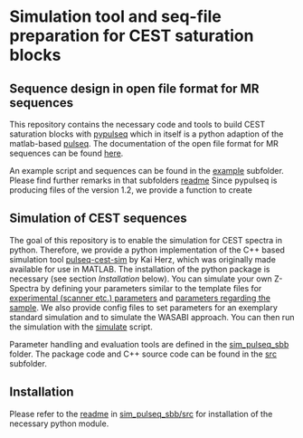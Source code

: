 # Simulation tool and seq-file preparation for CEST saturation blocks

## Sequence design in open file format for MR sequences
This repository contains the necessary code and tools to build CEST saturation blocks with [pypulseq](https://github.com/imr-framework/pypulseq)
which in itself is a python adaption of the matlab-based [pulseq](https://github.com/pulseq/pulseq). The documentation
of the open file format for MR sequences can be found [here](https://pulseq.github.io/specification.pdf).

An example script and sequences can be found in the [example](example) subfolder. Please find further remarks in that subfolders [readme](./example/readme.md)
Since pypulseq is producing files of the version 1.2, we provide a function to create 

## Simulation of CEST sequences
The goal of this repository is to enable the simulation for CEST spectra in python. Therefore, we provide a python implementation of the C++ based simulation tool [pulseq-cest-sim](https://github.com/kherz/pulseq-cest/tree/master/pulseq-cest-sim)
by Kai Herz, which was originally made available for use in MATLAB. The installation of the python package is necessary 
(see section *Installation* below). You can simulate your own Z-Spectra by defining your parameters similar to the template files for [experimental (scanner etc.) parameters](param_configs/experimental_params.yaml) and [parameters regarding the sample](param_configs/sample_params.yaml).
We also provide config files to set parameters for an exemplary standard simulation and to simulate the WASABI approach. 
You can then run the simulation with the [simulate](simulate.py) script.
 
Parameter handling and evaluation tools are defined in the [sim_pulseq_sbb](sim_pulseq_sbb) folder. The package code and C++ source code can be found in the [src](sim_pulseq_sbb/src) subfolder.

## Installation
Please refer to the [readme](sim_pulseq_sbb/src/readme.md) in [sim_pulseq_sbb/src](sim_pulseq_sbb/src) for 
installation of the necessary python module.
